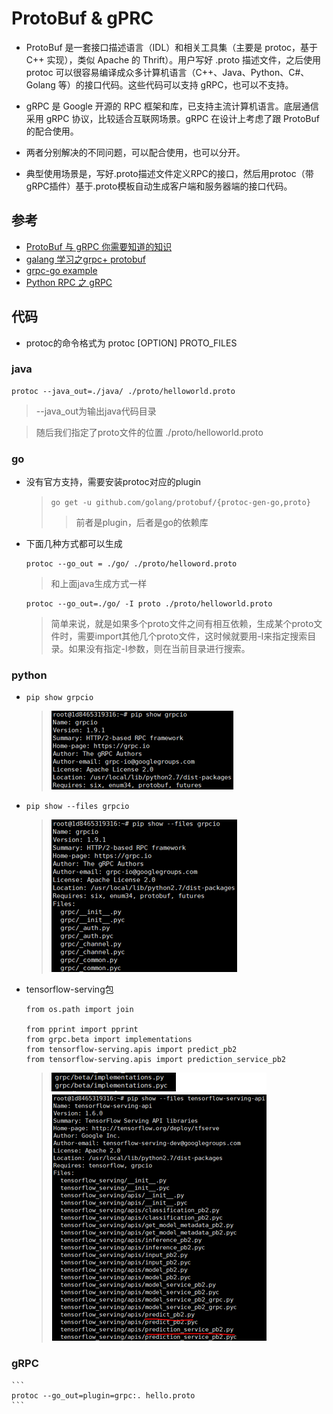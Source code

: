 # ProtoBuf & gPRC
* ProtoBuf 是一套接口描述语言（IDL）和相关工具集（主要是 protoc，基于 C++ 实现），类似 Apache 的 Thrift）。用户写好 .proto 描述文件，之后使用 protoc 可以很容易编译成众多计算机语言（C++、Java、Python、C#、Golang 等）的接口代码。这些代码可以支持 gRPC，也可以不支持。

* gRPC 是 Google 开源的 RPC 框架和库，已支持主流计算机语言。底层通信采用 gRPC 协议，比较适合互联网场景。gRPC 在设计上考虑了跟 ProtoBuf 的配合使用。

* 两者分别解决的不同问题，可以配合使用，也可以分开。
* 典型使用场景是，写好.proto描述文件定义RPC的接口，然后用protoc（带gRPC插件）基于.proto模板自动生成客户端和服务器端的接口代码。

## 参考
* [ProtoBuf 与 gRPC 你需要知道的知识](https://blog.csdn.net/yeasy/article/details/52190007)
* [galang 学习之grpc+ protobuf](https://blog.csdn.net/u010278923/article/details/70130024)
* [grpc-go example](https://github.com/grpc/grpc-go/tree/master/examples)
* [Python RPC 之 gRPC](https://blog.csdn.net/coderinfo/article/details/60883030)

## 代码
* protoc的命令格式为 protoc [OPTION] PROTO_FILES

### java
  ```
  protoc --java_out=./java/ ./proto/helloworld.proto
  ```
  >--java_out为输出java代码目录  

  >随后我们指定了proto文件的位置 ./proto/helloworld.proto

### go
* 没有官方支持，需要安装protoc对应的plugin
  >`go get -u github.com/golang/protobuf/{protoc-gen-go,proto}`
  >>前者是plugin，后者是go的依赖库

* 下面几种方式都可以生成
  ```
  protoc --go_out = ./go/ ./proto/helloword.proto
  ```
  >和上面java生成方式一样
  ```
  protoc --go_out=./go/ -I proto ./proto/helloworld.proto
  ```
  >简单来说，就是如果多个proto文件之间有相互依赖，生成某个proto文件时，需要import其他几个proto文件，这时候就要用-I来指定搜索目录。如果没有指定-I参数，则在当前目录进行搜索。

### python
* `pip show grpcio`
  >![pip show grpcio](_images/pip-show-grpcio.png)
* `pip show --files grpcio`
  >![pip-show-files-grpcio.png](_images/pip-show-files-grpcio.png)
* tensorflow-serving包
  ```
  from os.path import join

  from pprint import pprint
  from grpc.beta import implementations
  from tensorflow-serving.apis import predict_pb2
  from tensorflow-serving.apis import prediction_service_pb2
  ```
  >![tensorflow-serving](_images/tensorflow-serving.png
  )

### gRPC
    ```
    protoc --go_out=plugin=grpc:. hello.proto
    ```